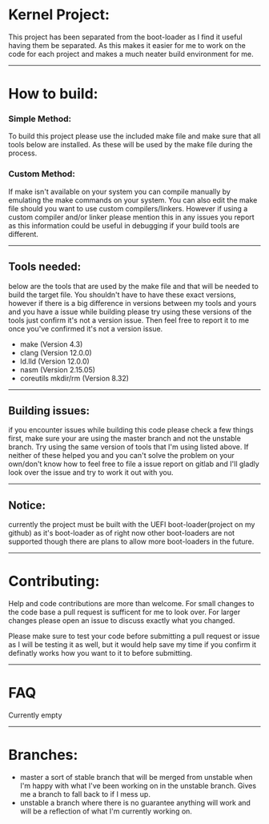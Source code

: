 # Kernel Project:
This project has been separated from the boot-loader as I find it useful having them be separated. As this makes it easier for me to work on the code for each project and makes a much neater build environment for me.
___
# How to build:
### Simple Method:
To build this project please use the included make file and make sure that all tools below are installed. As these will be used by the make file during the process.

### Custom Method:
If make isn't available on your system you can compile manually by emulating the make commands on your system. You can also edit the make file should you want to use custom compilers/linkers. However if using a custom compiler and/or linker please mention this in any issues you report as this information could be useful in debugging if your build tools are different.
___

## Tools needed:
below are the tools that are used by the make file and that will be needed to build the target file. You shouldn't have to have these exact versions, however if there is a big difference in versions between my tools and yours and you have a issue while building please try using these versions of the tools just confirm it's not a version issue. Then feel free to report it to me once you've confirmed it's not a version issue.
- make (Version 4.3)
- clang (Version 12.0.0)
- ld.lld (Version 12.0.0)
- nasm (Version 2.15.05)
- coreutils mkdir/rm (Version 8.32)
___

## Building issues: 
if you encounter issues while building this code please check a few things first, make sure your are using the master branch and not the unstable branch. Try using the same version of tools that I'm using listed above. If neither of these helped you and you can't solve the problem on your own/don't know how to feel free to file a issue report on gitlab and I'll gladly look over the issue and try to work it out with you.
___

## Notice:
currently the project must be built with the UEFI boot-loader(project on my github) as it's boot-loader as of right now other boot-loaders are not supported though there are plans to allow more boot-loaders in the future.
___

# Contributing:
Help and code contributions are more than welcome. For small changes to the code base a pull request is sufficent for me to look over. For larger changes please open an issue to discuss exactly what you changed.

Please make sure to test your code before submitting a pull request or issue as I will be testing it as well, but it would help save my time if you confirm it definatly works how you want to it to before submitting.
___

# FAQ
Currently empty
___

# Branches:
- master a sort of stable branch that will be merged from unstable when I'm happy with what I've been working on in the unstable branch. Gives me a branch to fall back to if I mess up.
- unstable a branch where there is no guarantee anything will work and will be a reflection of what I'm currently working on.
